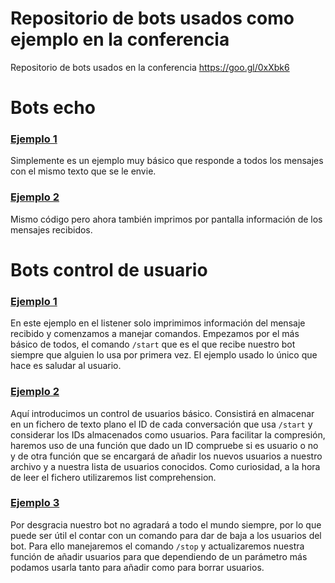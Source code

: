 # Repositorio de bots usados como ejemplo en la conferencia
Repositorio de bots usados en la conferencia https://goo.gl/0xXbk6

# Bots echo
### [Ejemplo 1](https://github.com/i32ropie/conferencia-bots-telegram/blob/master/Ejemplos/echo1.py)

Simplemente es un ejemplo muy básico que responde a todos los mensajes con el mismo texto que se le envie.

### [Ejemplo 2](https://github.com/i32ropie/conferencia-bots-telegram/blob/master/Ejemplos/echo2.py)

Mismo código pero ahora también imprimos por pantalla información de los mensajes recibidos.

# Bots control de usuario
### [Ejemplo 1](https://github.com/i32ropie/conferencia-bots-telegram/blob/master/Ejemplos/control_usuario1.py)

En este ejemplo en el listener solo imprimimos información del mensaje recibido y comenzamos a manejar comandos. Empezamos por el más básico de todos, el comando `/start` que es el que recibe nuestro bot siempre que alguien lo usa por primera vez. El ejemplo usado lo único que hace es saludar al usuario.

### [Ejemplo 2](https://github.com/i32ropie/conferencia-bots-telegram/blob/master/Ejemplos/control_usuario2.py)

Aquí introducimos un control de usuarios básico. Consistirá en almacenar en un fichero de texto plano el ID de cada conversación que usa `/start` y considerar los IDs almacenados como usuarios. Para facilitar la compresión, haremos uso de una función que dado un ID compruebe si es usuario o no y de otra función que se encargará de añadir los nuevos usuarios a nuestro archivo y a nuestra lista de usuarios conocidos. Como curiosidad, a la hora de leer el fichero utilizaremos list comprehension.

### [Ejemplo 3](https://github.com/i32ropie/conferencia-bots-telegram/blob/master/Ejemplos/control_usuario3.py)

Por desgracia nuestro bot no agradará a todo el mundo siempre, por lo que puede ser útil el contar con un comando para dar de baja a los usuarios del bot. Para ello manejaremos el comando `/stop` y actualizaremos nuestra función de añadir usuarios para que dependiendo de un parámetro más podamos usarla tanto para añadir como para borrar usuarios.
